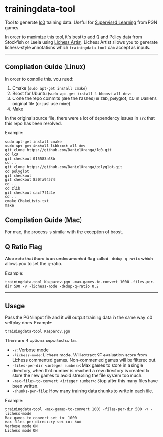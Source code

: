 # trainingdata-tool
Tool to generate [lc0](https://github.com/LeelaChessZero/lc0) training data. Useful for [Supervised Learning](https://github.com/dkappe/leela-chess-weights/wiki/Supervised-Learning) from PGN games.

In order to maximize this tool, it's best to add Q and Policy data from Stockfish or Leela using [Lichess Artist](https://github.com/kennyfrc/lichess-artist). Lichess Artist allows you to generate lichess-style annotations which `trainingdata-tool` can accept as inputs.

---

## Compilation Guide (Linux)

In order to compile this, you need:
1. Cmake (`sudo apt-get install cmake`)
2. Boost for Ubuntu (`sudo apt-get install libboost-all-dev`)
3. Clone the repo commits (see the hashes) in zlib, polyglot, lc0 in Daniel's original file (or just use mine)
4. Make

In the original source file, there were a lot of dependency issues in `src` that this repo has been resolved.

Example:
```
sudo apt-get install cmake
sudo apt-get install libboost-all-dev
git clone https://github.com/DanielUranga/lc0.git
cd lc0
git checkout 015583a28b
cd ..
git clone https://github.com/DanielUranga/polyglot.git
cd polyglot
git checkout 
git checkout 830fa94674
cd ..
cd zlib
git checkout cacf7f1d4e
cd ..
cmake CMakeLists.txt
make
```

## Compilation Guide (Mac)

For mac, the process is similar with the exception of boost.

## Q Ratio Flag

Also note that there is an undocumented flag called `-dedup-q-ratio` which allows you to set the q-ratio.

Example:
```
trainingdata-tool Kasparov.pgn -max-games-to-convert 1000 -files-per-dir 500 -v -lichess-mode -dedup-q-ratio 0.2
```

---

## Usage
Pass the PGN input file and it will output training data in the same way lc0 selfplay does. Example:
```
trainingdata-tool Kasparov.pgn
```

There are 4 options suported so far:
 - `-v`: Verbose mode
 - `-lichess-mode`: Lichess mode. Will extract SF evaluation score from Lichess commented games. Non-commented games will be filtered out.
 - `-files-per-dir <integer number>`: Max games to store in a single directory, when that number is reached a new directory is created to store the new games to avoid stressing the file system too much.
 - `-max-files-to-convert <integer number>`: Stop after this many files have been written.
 - `-chunks-per-file`: How many training data chunks to write in each file.

 Example:
 ```
 trainingdata-tool -max-games-to-convert 1000 -files-per-dir 500 -v -lichess-mode
Max games to convert set to: 1000
Max files per directory set to: 500
Verbose mode ON
Lichess mode ON
 ```
